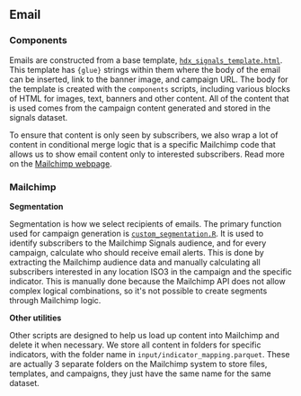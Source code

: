 ## Email

### Components

Emails are constructed from a base template,
[`hdx_signals_template.html`](components/hdx_signals_template.html).
This template has `{glue}` strings within them where the body of the email can
be inserted, link to the banner image, and campaign URL. The body for the
template is created with the `components` scripts, including various
blocks of HTML for images, text, banners and other content. All of the content
that is used comes from the campaign content generated and stored in the signals
dataset.

To ensure that content is only seen by subscribers, we also wrap a lot of
content in conditional merge logic that is a specific Mailchimp code that
allows us to show email content only to interested subscribers. Read more
on the [Mailchimp webpage](https://mailchimp.com/help/use-conditional-merge-tag-blocks/).

### Mailchimp

**Segmentation**

Segmentation is how we select recipients of emails. The primary function used
for campaign generation is [`custom_segmentation.R`](mailchimp/custom_segmentation.R). It
is used to identify subscribers to the Mailchimp Signals audience, and for every
campaign, calculate who should receive email alerts. This is done by extracting
the Mailchimp audience data and manually calculating all subscribers interested
in any location ISO3 in the campaign and the specific indicator. This is manually
done because the Mailchimp API does not allow complex logical combinations, so
it's not possible to create segments through Mailchimp logic.

**Other utilities**

Other scripts are designed to help us load up content into Mailchimp and delete
it when necessary. We store all content in folders for specific indicators,
with the folder name in `input/indicator_mapping.parquet`. These are actually 3
separate folders on the Mailchimp system to store files, templates, and campaigns,
they just have the same name for the same dataset.
